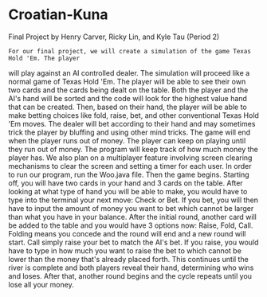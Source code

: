 # Croatian-Kuna
Final Project by Henry Carver, Ricky Lin, and Kyle Tau (Period 2)
	
	For our final project, we will create a simulation of the game Texas Hold 'Em. The player
will play against an AI controlled dealer. The simulation will proceed like a normal game of Texas
Hold 'Em. The player will be able to see their own two cards and the cards being dealt on the 
table. Both the player and the AI's hand will be sorted and the code will look for the highest
value hand that can be created. Then, based on their hand, the player will be able to make betting
choices like fold, raise, bet, and other conventional Texas Hold 'Em moves. The dealer will bet
according to their hand and may sometimes trick the player by bluffing and using other mind tricks.
The game will end when the player runs out of money. The player can keep on playing until they run
out of money. The program will keep track of how much money the player has. We also plan on a 
multiplayer feature involving screen clearing mechanisms to clear the screen and setting a timer 
for each user. 
	In order to run our program, run the Woo.java file. Then the game begins. Starting off,
you will have two cards in your hand and 3 cards on the table. After looking at what type of hand
you will be able to make, you would have to type into the terminal your next move: Check or Bet.
If you bet, you will then have to input the amount of money you want to bet which cannot be larger
than what you have in your balance. After the initial round, another card will be added to the
table and you would have 3 options now: Raise, Fold, Call. Folding means you concede and the round
will end and a new round will start. Call simply raise your bet to match the AI's bet. If you 
raise, you would have to type in how much you want to raise the bet to which cannot be lower than
the money that's already placed forth. This continues until the river is complete and both players
reveal their hand, determining who wins and loses. After that, another round begins and the cycle
repeats until you lose all your money.   
